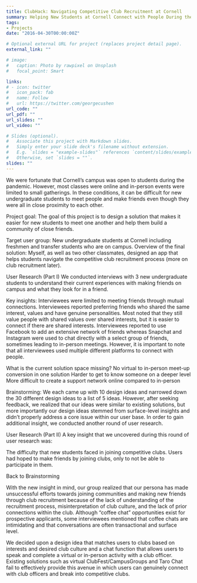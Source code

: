 ```yaml
---
title: ClubHack: Navigating Competitive Club Recruitment at Cornell
summary: Helping New Students at Cornell Connect with People During the Pandemic
tags:
- Projects
date: "2016-04-30T00:00:00Z"

# Optional external URL for project (replaces project detail page).
external_link: ""

# image:
#   caption: Photo by rawpixel on Unsplash
#   focal_point: Smart

links:
# - icon: twitter
#   icon_pack: fab
#   name: Follow
#   url: https://twitter.com/georgecushen
url_code: ""
url_pdf: ""
url_slides: ""
url_video: ""

# Slides (optional).
#   Associate this project with Markdown slides.
#   Simply enter your slide deck's filename without extension.
#   E.g. `slides = "example-slides"` references `content/slides/example-slides.md`.
#   Otherwise, set `slides = ""`.
slides: ""
---
```


We were fortunate that Cornell’s campus was open to students during the pandemic. However, most classes were online and in-person events were limited to small gatherings. In these conditions, it can be difficult for new undergraduate students to meet people and make friends even though they were all in close proximity to each other.

Project goal:
The goal of this project is to design a solution that makes it easier for new students to meet one another and help them build a community of close friends.

Target user group:
New undergraduate students at Cornell including freshmen and transfer students who are on campus.
Overview of the final solution:
Myself, as well as two other classmates, designed an app that helps students navigate the competitive club recruitment process (more on club recruitment later).

User Research (Part I)
We conducted interviews with 3 new undergraduate students to understand their current experiences with making friends on campus and what they look for in a friend.

Key insights:
Interviewees were limited to meeting friends through mutual connections.
Interviewees reported preferring friends who shared the same interest, values and have genuine personalities. Most noted that they still value people with shared values over shared interests, but it is easier to connect if there are shared interests.
Interviewees reported to use Facebook to add an extensive network of friends whereas Snapchat and Instagram were used to chat directly with a select group of friends, sometimes leading to in-person meetings. However, it is important to note that all interviewees used multiple different platforms to connect with people.

What is the current solution space missing?
No virtual to in-person meet-up conversion in one solution
Harder to get to know someone on a deeper level
More difficult to create a support network online compared to in-person

Brainstorming:
We each came up with 10 design ideas and narrowed down the 30 different design ideas to a list of 5 ideas. However, after seeking feedback, we realized that our ideas were similar to existing solutions, but more importantly our design ideas stemmed from surface-level insights and didn’t properly address a core issue within our user base. In order to gain additional insight, we conducted another round of user research.

User Research (Part II)
A key insight that we uncovered during this round of user research was:

The difficulty that new students faced in joining competitive clubs. Users had hoped to make friends by joining clubs, only to not be able to participate in them.

Back to Brainstorming

With the new insight in mind, our group realized that our persona has made unsuccessful efforts towards joining communities and making new friends through club recruitment because of the lack of understanding of the recruitment process, misinterpretation of club culture, and the lack of prior connections within the club. Although “coffee chat” opportunities exist for prospective applicants, some interviewees mentioned that coffee chats are intimidating and that conversations are often transactional and surface level.

We decided upon a design idea that matches users to clubs based on interests and desired club culture and a chat function that allows users to speak and complete a virtual or in-person activity with a club officer. Existing solutions such as virtual ClubFest/CampusGroups and Taro Chat fail to effectively provide this avenue in which users can genuinely connect with club officers and break into competitive clubs.
